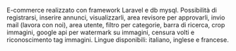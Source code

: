 E-commerce realizzato con framework Laravel e db mysql. Possibilità di registrarsi, inserire annunci, visualizzarli, area revisore per approvarli, invio mail (lavora con noi), area utente, filtro per categorie, barra di ricerca, crop immagini, google api per watermark su immagini, censura volti e riconoscimento tag immagini. Lingue disponibili: italiano, inglese e francese.
